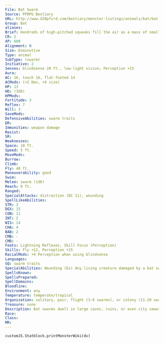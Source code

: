 ```yaml
---
File: Bat Swarm
Source: PFRPG Bestiary
URL: http://www.d20pfsrd.com/bestiary/monster-listings/animals/bat/bat-swarm
Group: Bat
aliases: 
Brief: Hundreds of high-pitched squeaks fill the air as a mass of small, carnivorous bats surges forth, all of them hungry for blood.
CR: 2
XP: 600
Alignment: N
Size: Diminutive
Type: animal
SubType: (swarm)
Initiative: 2
Senses: blindsense 20 ft., low-light vision; Perception +15
Aura: 
AC: 16, touch 16, flat-footed 14
ACMods: (+2 Dex, +4 size)
HP: 13
HD: (3d8)
HPMods: 
Fortitude: 3
Reflex: 7
Will: 3
SaveMods: 
DefensiveAbilities: swarm traits
DR: 
Immunities: weapon damage
Resist: 
SR: 
Weaknesses: 
Space: 10 ft.
Speed: 5 ft.
MoveMods: 
Burrow: 
Climb: 
Fly: 40 ft.
Maneuverability: good
Swim: 
Melee: swarm (1d6)
Reach: 0 ft.
Ranged: 
SpecialAttacks: distraction (DC 11), wounding
SpellLikeAbilities: 
STR: 3
DEX: 15
CON: 11
INT: 2
WIS: 14
CHA: 4
BAB: 2
CMB: -
CMD: -
Feats: Lightning Reflexes, Skill Focus (Perception)
Skills: Fly +12, Perception +15
RacialMods: +4 Perception when using blindsense
Languages: 
SQ: swarm traits
SpecialAbilities: Wounding (Ex) Any living creature damaged by a bat swarm continues to bleed, losing 1 hit point per round thereafter. Multiple wounds do not result in cumulative bleeding loss. The bleeding can be stopped by a DC 10 Heal check or the application of a cure spell or some other healing magic.
SpellsKnown: 
SpellsPrepared: 
SpellDomains: 
Bloodline: 
Environment: any
Temperature: temperate/tropical
Organization: solitary, pair, flight (3-6 swarms), or colony (11-20 swarms)
Treasure: none
Description: Bat swarms dwell in large caves, ruins, or even city sewers-anywhere they can find darkness to hide in during the day and a supply of food to feast upon at night. They are only encountered outside in a group at dawn or dusk, or when they have been startled and forced to flee their lairs.
Race: 
Class: 
MR: 
---
```

```dataviewjs
customJS.Statblock.printMonsterWiki(dv)
```

